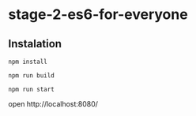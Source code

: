 # stage-2-es6-for-everyone

## Instalation

`npm install`

`npm run build`

`npm run start`

open http://localhost:8080/
